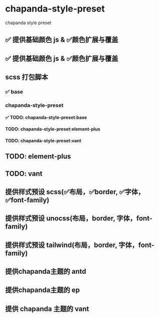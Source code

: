 # chapanda-style-preset
chapanda style preset

## ✅ 提供基础颜色 js & ✅颜色扩展与覆盖
## ✅ 提供基础颜色 js & ✅颜色扩展与覆盖

## scss 打包脚本
### ✅ base
###  chapanda-style-preset
#### ✅ TODO: chapanda-style-preset:base
#### TODO: chapanda-style-preset:element-plus
#### TODO: chapanda-style-preset:vant
## TODO: element-plus
## TODO: vant


## 提供样式预设 scss(✅布局，✅border, ✅字体，✅font-family)
## 提供样式预设 unocss(布局，border, 字体，font-family)
## 提供样式预设 tailwind(布局，border, 字体，font-family)

## 提供chapanda主题的 antd

## 提供chapanda主题的 ep
## 提供 chapanda 主题的 vant

